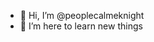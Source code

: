 - 👋 Hi, I’m @peoplecalmeknight
- 👀 I’m here to learn new things

<!---
peoplecalmeknight/peoplecalmeknight is a ✨ special ✨ repository because its `README.md` (this file) appears on your GitHub profile.
You can click the Preview link to take a look at your changes.
--->
